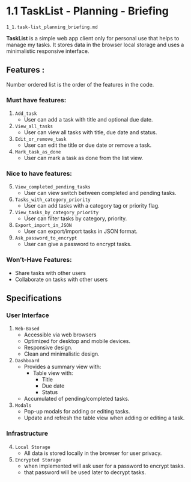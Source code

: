 # 1.1 TaskList - Planning - Briefing

`1_1.task-list_planning_briefing.md`

**TaskList** is a simple web app client only for personal use that helps to manage my tasks. It stores data in the browser local storage and uses a minimalistic responsive interface.

## Features :

Number ordered list is the order of the features in the code.

### Must have features: 

1. `Add_task`
    - User can add a task with title and optional due date.
2. `View_all_tasks`
    - User can view all tasks with title, due date and status.
3. `Edit_or_remove_task`
    - User can edit the title or due date or remove a task.
4. `Mark_task_as_done`
    - User can mark a task as done from the list view.

### Nice to have features:

5. `View_completed_pending_tasks`
    - User can view switch between completed and pending tasks.
6. `Tasks_with_category_priority`
    - User can add tasks with a category tag or priority flag.
7. `View_tasks_by_category_priority`
    - User can filter tasks by category, priority.
8. `Export_import_in_JSON`
    - User can export/import tasks in JSON format.
9. `Ask_password_to_encrypt`
    - User can give a password to encrypt tasks.

### Won’t-Have Features:

- Share tasks with other users
- Collaborate on tasks with other users

## Specifications

### User Interface  

1. `Web-Based`
    - Accessible via web browsers 
    - Optimized for desktop and mobile devices.
    - Responsive design.
    - Clean and minimalistic design.
2. `Dashboard`
    - Provides a summary view with:
        - Table view with:
            - Title
            - Due date
            - Status
    - Accumulated of pending/completed tasks.
3. `Modals`
    - Pop-up modals for adding or editing tasks.
    - Update and refresh the table view when adding or editing a task.

### Infrastructure

4. `Local Storage`
    - All data is stored locally in the browser for user privacy.
5. `Encrypted Storage`
    - when implemented  will ask user for a password to encrypt tasks.
    - that password will be used later to decrypt tasks.










